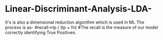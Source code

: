# Linear-Discriminant-Analysis-LDA-
It's is also a dimensional reduction  algorithm which is used in ML
The process is as-
#recall->tp / (tp + fn)
#The recall is the measure of our model correctly identifying True Positives. 
#
